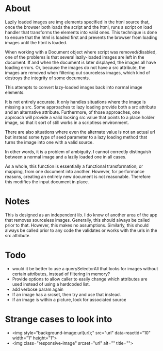 
# About

Lazily loaded images are img elements specified in the html source that, once
the browser both loads the script and the html, runs a script on load handler
that transforms the elements into valid ones. This technique is done to ensure
that the html is loaded first and prevents the browser from loading images until
the html is loaded.

When working with a Document object where script was removed/disabled, one of
the problems is that several lazily-loaded images are left in the document.
If and when the document is later displayed, the images all have loading errors.
Or, because the images do not have a src attribute, the images are removed
when filtering out sourceless images, which kind of destroys the integrity of
some documents.

This attempts to convert lazy-loaded images back into normal image elements.

It is not entirely accurate. It only handles situations where the image is
missing a src. Some approaches to lazy loading provide both a src attribute and
an alternative attribute. Furthermore, of those approaches, one approach will
provide a valid looking src value that points to a place holder image, so that
it sort of still works in a scriptless environment.

There are also situations where even the alternate value is not an actual url
but instead some type of seed parameter to a lazy loading method that turns the
image into one with a valid source.

In other words, it is a problem of ambiguity. I cannot correctly distinguish
between a normal image and a lazily loaded one in all cases.

As a whole, this function is essentially a functional transformation, or
mapping, from one document into another. However, for performance reasons,
creating an entirely new document is not reasonable. Therefore this modifies
the input document in place.

# Notes

This is designed as an independent lib. I do know of another area of the app
that removes sourceless images. Generally, this should always be called prior
to that. However, this makes no assumptions. Similarly, this should always be
called prior to any code the validates or works with the urls in the src
attribute.

# Todo

* would it be better to use a querySelectorAll that looks for images without
certain attributes, instead of filtering in memory?
* Provide options to allow caller to easily change which attributes are used
instead of using a hardcoded list.
* add verbose param again
* If an image has a srcset, then try and use that instead.
* If an image is within a picture, look for associated source


# Strange cases to look into

* &lt;img style="background-image:url(url);" src="url" data-reactid="10" width="1" height="1"&gt;
* &lt;img class="responsive-image" srcset="url" alt="" title=""&gt;
